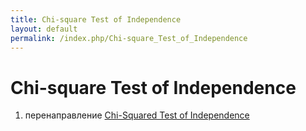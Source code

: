 ```yaml
---
title: Chi-square Test of Independence
layout: default
permalink: /index.php/Chi-square_Test_of_Independence
---
```


# Chi-square Test of Independence

1. перенаправление [Chi-Squared Test of Independence](Chi-Squared_Test_of_Independence)